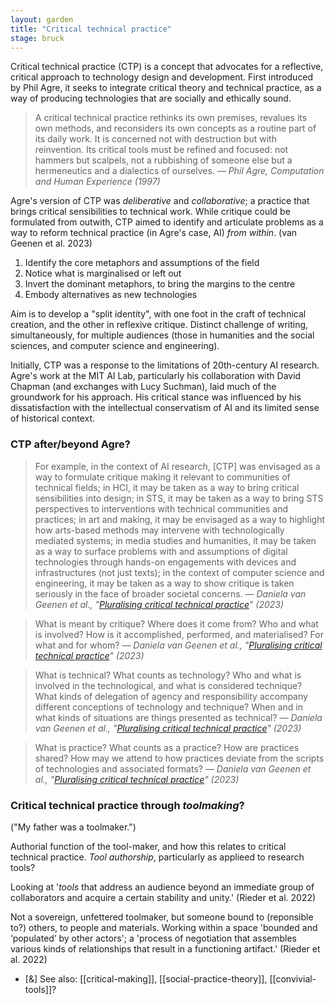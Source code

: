 ```yaml
---  
layout: garden
title: "Critical technical practice"
stage: bruck
---
```


Critical technical practice (CTP) is a concept that advocates for a reflective, critical approach to technology design and development. First introduced by Phil Agre, it seeks to integrate critical theory and technical practice, as a way of producing technologies that are socially and ethically sound.

> A critical technical practice rethinks its own premises, revalues its own methods, and reconsiders its own concepts as a routine part of its daily work. It is concerned not with destruction but with reinvention. Its critical tools must be refined and focused: not hammers but scalpels, not a rubbishing of someone else but a hermeneutics and a dialectics of ourselves.
<cite>— Phil Agre, _Computation and Human Experience_ (1997)</cite>

Agre's version of CTP was _deliberative_ and _collaborative_; a practice that brings critical sensibilities to technical work. While critique could be formulated from outwith, CTP aimed to identify and articulate problems as a way to reform technical practice (in Agre's case, AI) _from within_. (van Geenen et al. 2023)

1. Identify the core metaphors and assumptions of the field
2. Notice what is marginalised or left out
3. Invert the dominant metaphors, to bring the margins to the centre
4. Embody alternatives as new technologies

Aim is to develop a "split identity", with one foot in the craft of technical creation, and the other in reflexive critique. Distinct challenge of writing, simultaneously, for multiple audiences (those in humanities and the social sciences, and computer science and engineering).

Initially, CTP was a response to the limitations of 20th-century AI research. Agre's work at the MIT AI Lab, particularly his collaboration with David Chapman (and exchanges with Lucy Suchman), laid much of the groundwork for his approach. His critical stance was influenced by his dissatisfaction with the intellectual conservatism of AI and its limited sense of historical context.

### CTP after/beyond Agre?

> For example, in the context of AI research, [CTP] was envisaged as a way to formulate critique making it relevant to communities of technical fields; in HCI, it may be taken as a way to bring critical sensibilities into design; in STS, it may be taken as a way to bring STS perspectives to interventions with technical communities and practices; in art and making, it may be envisaged as a way to highlight how arts-based methods may intervene with technologically mediated systems; in media studies and humanities, it may be taken as a way to surface problems with and assumptions of digital technologies through hands-on engagements with devices and infrastructures (not just texts); in the context of computer science and engineering, it may be taken as a way to show critique is taken seriously in the face of broader societal concerns.
<cite>— Daniela van Geenen et al., "[Pluralising critical technical practice](https://doi.org/10.1177/13548565231192105)" (2023)</cite>

> What is meant by critique? Where does it come from? Who and what is involved? How is it accomplished, performed, and materialised? For what and for whom?
<cite>— Daniela van Geenen et al., "[Pluralising critical technical practice](https://doi.org/10.1177/13548565231192105)" (2023)</cite>

> What is technical? What counts as technology? Who and what is involved in the technological, and what is considered technique? What kinds of delegation of agency and responsibility accompany different conceptions of technology and technique? When and in what kinds of situations are things presented as technical?
<cite>— Daniela van Geenen et al., "[Pluralising critical technical practice](https://doi.org/10.1177/13548565231192105)" (2023)</cite>

> What is practice? What counts as a practice? How are practices shared? How may we attend to how practices deviate from the scripts of technologies and associated formats?
<cite>— Daniela van Geenen et al., "[Pluralising critical technical practice](https://doi.org/10.1177/13548565231192105)" (2023)</cite>

### Critical technical practice through _toolmaking_?

("My father was a toolmaker.")

Authorial function of the tool-maker, and how this relates to critical technical practice. _Tool authorship_, particularly as applieed to research tools?

Looking at '_tools_ that address an audience beyond an immediate group of collaborators and acquire a certain stability and unity.' (Rieder et al. 2022)

Not a sovereign, unfettered toolmaker, but someone bound to (reponsible to?) others, to people and materials. Working within a space 'bounded and ‘populated’ by other actors'; a 'process of negotiation that assembles various kinds of relationships that result in a functioning artifact.' (Rieder et al. 2022)

- [&] See also: [[critical-making]], [[social-practice-theory]], [[convivial-tools]]?